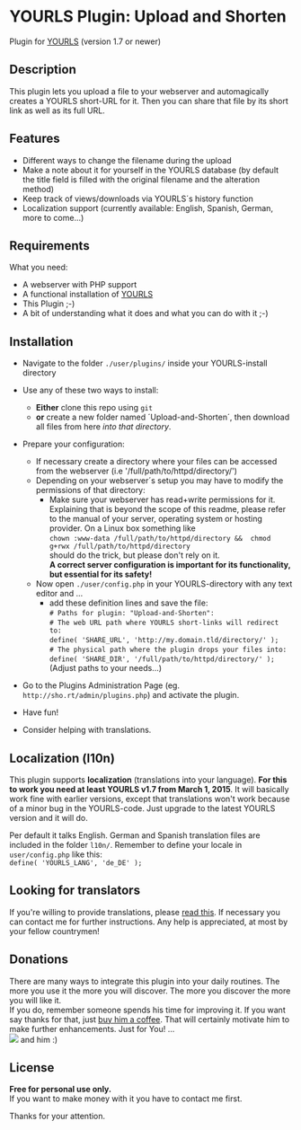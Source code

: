 YOURLS Plugin: Upload and Shorten
=================================

Plugin for [YOURLS](http://yourls.org) (version 1.7 or newer)

Description
-----------
This plugin lets you upload a file to your webserver and automagically creates a YOURLS short-URL for it. Then you can share that file by its short link as well as its full URL.

Features
--------
  * Different ways to change the filename during the upload
  * Make a note about it for yourself in the YOURLS database (by default the title field is filled with the original filename and the alteration method)
  * Keep track of views/downloads via YOURLS´s history function
  * Localization support (currently available: English, Spanish, German, more to come...)

Requirements
------------
What you need:

  * A webserver with PHP support
  * A functional installation of [YOURLS](http://yourls.org)
  * This Plugin ;-)
  * A bit of understanding what it does and what you can do with it ;-)

Installation
------------

  * Navigate to the folder `./user/plugins/` inside your YOURLS-install directory

  * Use any of these two ways to install:
    - **Either** clone this repo using `git`
    - **or** create a new folder named ´Upload-and-Shorten´, then download all files from here *into that directory*. 

  * Prepare your configuration:
    * If necessary create a directory where your files can be accessed from the webserver (i.e '/full/path/to/httpd/directory/')
    * Depending on your webserver´s setup you may have to modify the permissions of that directory:  
      - Make sure your webserver has read+write permissions for it. Explaining that is beyond the scope of this readme, please refer to the manual of your server, operating system or hosting provider. On a Linux box something like  
       `chown :www-data /full/path/to/httpd/directory &&  chmod g+rwx /full/path/to/httpd/directory`  
       should do the trick, but please don't rely on it.  
       **A correct server configuration is important for its functionality, but essential for its safety!**
    * Now open `./user/config.php` in your YOURLS-directory with any text editor and ...
      - add these definition lines and save the file:  
       `# Paths for plugin: "Upload-and-Shorten":`  
       `# The web URL path where YOURLS short-links will redirect to:`  
       `define( 'SHARE_URL', 'http://my.domain.tld/directory/' );`  
       `# The physical path where the plugin drops your files into:`  
       `define( 'SHARE_DIR', '/full/path/to/httpd/directory/' );` 
       (Adjust paths to your needs...)

  * Go to the Plugins Administration Page (eg. `http://sho.rt/admin/plugins.php`) and activate the plugin.

  * Have fun!

  * Consider helping with translations.


Localization (l10n)
--------------------
This plugin supports **localization** (translations into your language). 
**For this to work you need at least YOURLS v1.7 from March 1, 2015**. It will basically work fine with earlier versions, except that translations won't work because of a minor bug in the YOURLS-code. Just upgrade to the latest YOURLS version and it will do. 

Per default it talks English. German and Spanish translation files are included in the folder `l10n/`. Remember to define your locale in `user/config.php` like this:  
`define( 'YOURLS_LANG', 'de_DE' );`  

Looking for translators
-----------------------
If you're willing to provide translations, please [read this](http://blog.yourls.org/2013/02/workshop-how-to-create-your-own-translation-file-for-yourls/). If necessary you can contact me for further instructions. Any help is  appreciated, at most by your fellow countrymen!

Donations
---------
There are many ways to integrate this plugin into your daily routines. The more you use it the more you will discover. The more you discover the more you will like it.  
If you do, remember someone spends his time for improving it. If you want say thanks for that, just [buy him a coffee](https://www.paypal.com/cgi-bin/webscr?cmd=_s-xclick&hosted_button_id=H5B9UKVYP88X4). That will certainly motivate him to make further enhancements. Just for You! ...  
![](http://members.aon.at/localhost/uf.de/smiley_bier.gif) and him :)

License
-------
**Free for personal use only.**  
If you want to make money with it you have to contact me first.  

Thanks for your attention.

